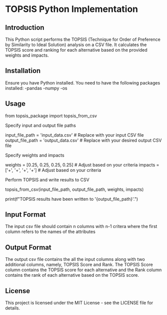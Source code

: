 # TOPSIS Python Implementation

## Introduction

This Python script performs the TOPSIS (Technique for Order of Preference by Similarity to Ideal Solution) analysis on a CSV file. It calculates the TOPSIS score and ranking for each alternative based on the provided weights and impacts.

## Installation

Ensure you have Python installed. You need to have the following packages installed:
-pandas
-numpy
-os

## Usage

from topsis_package import topsis_from_csv

Specify input and output file paths

input_file_path = 'input_data.csv'  # Replace with your input CSV file
output_file_path = 'output_data.csv'  # Replace with your desired output CSV file

Specify weights and impacts

weights = [0.25, 0.25, 0.25, 0.25]  # Adjust based on your criteria
impacts = ['+', '+', '+', '+']  # Adjust based on your criteria

 Perform TOPSIS and write results to CSV

topsis_from_csv(input_file_path, output_file_path, weights, impacts)

print(f"TOPSIS results have been written to '{output_file_path}'.")


## Input Format

The input csv file should contain n columns with n-1 critera where the first column refers to the names of the attributes

## Output Format

The output csv file contains the all the input columns along with two additional columns, namely, TOPSIS Score and Rank. The TOPSIS Score column contains the TOPSIS score for each alternative and the Rank column contains the rank of each alternative based on the TOPSIS score.

## License

This project is licensed under the MIT License - see the LICENSE file for details.